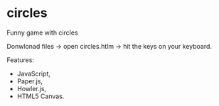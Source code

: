 # circles
Funny game with circles

Donwlonad files -> open circles.htlm -> hit the keys on your keyboard.

Features:
- JavaScript,
- Paper.js,
- Howler.js,
- HTML5 Canvas.
